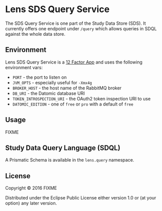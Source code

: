# Lens SDS Query Service

The SDS Query Service is one part of the Study Data Store (SDS). It currently offers one endpoint under `/query` which allows queries in SDQL against the whole data store.

## Environment

Lens SDS Query Service is a [12 Factor App][1] and uses the following environment vars:

* `PORT` - the port to listen on
* `JVM_OPTS` - especially useful for `-Xmx4g`
* `BROKER_HOST` - the host name of the RabbitMQ broker
* `DB_URI` - the Datomic database URI
* `TOKEN_INTROSPECTION_URI` -  the OAuth2 token inspection URI to use
* `DATOMIC_EDITION` - one of `free` or `pro` with a default of `free`

## Usage

FIXME

## Study Data Query Language (SDQL)

A Prismatic Schema is available in the `lens.query` namespace.

## License

Copyright © 2016 FIXME

Distributed under the Eclipse Public License either version 1.0 or (at
your option) any later version.

[1]: <http://12factor.net>
